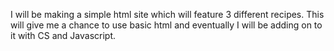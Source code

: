 I will be making a simple html site which will feature 3 different recipes.
This will give me a chance to use basic html and eventually I will be adding
on to it with CS and Javascript.